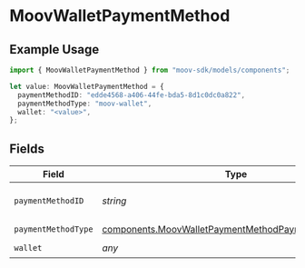 # MoovWalletPaymentMethod

## Example Usage

```typescript
import { MoovWalletPaymentMethod } from "moov-sdk/models/components";

let value: MoovWalletPaymentMethod = {
  paymentMethodID: "edde4568-a406-44fe-bda5-8d1c0dc0a822",
  paymentMethodType: "moov-wallet",
  wallet: "<value>",
};
```

## Fields

| Field                                                                                                                      | Type                                                                                                                       | Required                                                                                                                   | Description                                                                                                                |
| -------------------------------------------------------------------------------------------------------------------------- | -------------------------------------------------------------------------------------------------------------------------- | -------------------------------------------------------------------------------------------------------------------------- | -------------------------------------------------------------------------------------------------------------------------- |
| `paymentMethodID`                                                                                                          | *string*                                                                                                                   | :heavy_check_mark:                                                                                                         | ID of the payment method.                                                                                                  |
| `paymentMethodType`                                                                                                        | [components.MoovWalletPaymentMethodPaymentMethodType](../../models/components/moovwalletpaymentmethodpaymentmethodtype.md) | :heavy_check_mark:                                                                                                         | N/A                                                                                                                        |
| `wallet`                                                                                                                   | *any*                                                                                                                      | :heavy_check_mark:                                                                                                         | N/A                                                                                                                        |
